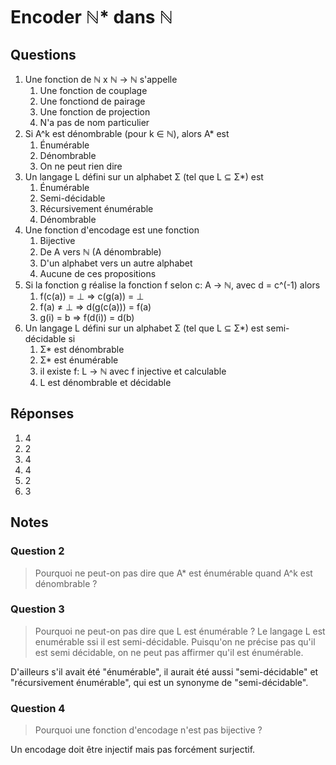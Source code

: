 # Encoder ℕ\* dans ℕ

## Questions

1. Une fonction de ℕ x ℕ → ℕ s'appelle
   1. Une fonction de couplage
   2. Une fonctiond de pairage
   3. Une fonction de projection
   4. N'a pas de nom particulier
2. Si A^k est dénombrable (pour k ∈ ℕ), alors A\* est
   1. Énumérable
   2. Dénombrable
   3. On ne peut rien dire
3. Un langage L défini sur un alphabet Σ (tel que L ⊆ Σ\*) est
   1. Énumérable
   2. Semi-décidable
   3. Récursivement énumérable
   4. Dénombrable
4. Une fonction d'encodage est une fonction
   1. Bijective
   2. De A vers ℕ (A dénombrable)
   3. D'un alphabet vers un autre alphabet
   4. Aucune de ces propositions
5. Si la fonction g réalise la fonction f selon c: A → ℕ, avec d = c^(-1) alors
   1. f(c(a)) = ⊥ ⇒ c(g(a)) = ⊥
   2. f(a) ≠ ⊥ ⇒ d(g(c(a))) = f(a)
   3. g(i) = b ⇒ f(d(i)) = d(b)
6. Un langage L défini sur un alphabet Σ (tel que L ⊆ Σ\*) est semi-décidable si
   1. Σ\* est dénombrable
   2. Σ\* est énumérable
   3. il existe f: L → ℕ avec f injective et calculable
   4. L est dénombrable et décidable

## Réponses

1. 4
2. 2
3. 4
4. 4
5. 2
6. 3

## Notes

### Question 2

> Pourquoi ne peut-on pas dire que A\* est énumérable quand A^k est dénombrable ?

### Question 3

> Pourquoi ne peut-on pas dire que L est énumérable ?
> Le langage L est enumérable ssi il est semi-décidable. Puisqu'on ne précise pas qu'il est semi décidable, on ne peut pas affirmer qu'il est énumérable.

D'ailleurs s'il avait été "énumérable", il aurait été aussi "semi-décidable" et "récursivement énumérable", qui est un synonyme de "semi-décidable".

### Question 4

> Pourquoi une fonction d'encodage n'est pas bijective ?

Un encodage doit être injectif mais pas forcément surjectif.
